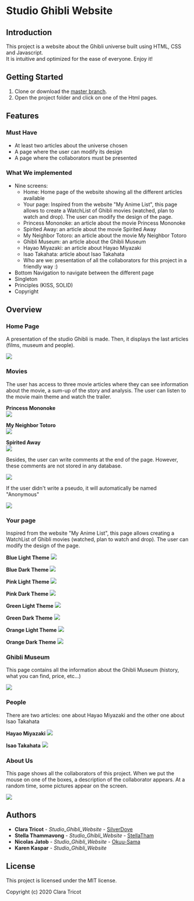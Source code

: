 # Studio Ghibli Website

## Introduction
This project is a website about the Ghibli universe built using HTML, CSS and Javascript.  
It is intuitive and optimized for the ease of everyone. Enjoy it!

## Getting Started
1. Clone or download the [master branch](https://github.com/SilverDove/Studio_Ghibli_Website.git).
2. Open the project folder and click on one of the Html pages.


## Features

### Must Have
* At least two articles about the universe chosen
* A page where the user can modify its design 
* A page where the collaborators must be presented

### What We implemented
* Nine screens:
    * Home: Home page of the website showing all the different articles available
    * Your page: Inspired from the website "My Anime List", this page allows to create a WatchList of Ghibli movies (watched, plan to watch and drop). The user can modify the design of the page.
    * Princess Mononoke: an article about the movie Princess Mononoke
    * Spirited Away: an article about the movie Spirited Away
    * My Neighbor Totoro: an article about the movie My Neighbor Totoro
    * Ghibli Museum: an article about the Ghibli Museum 
    * Hayao Miyazaki: an article about Hayao Miyazaki
    * Isao Takahata: article about Isao Takahata
    * Who are we: presentation of all the collaborators for this project in a friendly way :)
* Bottom Navigation to navigate between the different page
* Singleton
* Principles (KISS, SOLID)
* Copyright

 ## Overview
 
 ### Home Page
 A presentation of the studio Ghibli is made. Then, it displays the last articles (films, museum and people).

 ![](https://github.com/SilverDove/Studio_Ghibli_Website/blob/main/Screen/Ghibli's%20World%20-%20Home%20Page.jpg)
  
 ### Movies
 The user has access to three movie articles where they can see information about the movie, a sum-up of the story and analysis. The user can listen to the movie main theme and watch the trailer. 
  
  **Princess Mononoke**   
 ![](https://github.com/SilverDove/Studio_Ghibli_Website/blob/main/Screen/Ghibli's%20World%20-%20Princess%20Mononoke.png)
 
   **My Neighbor Totoro**   
 ![](https://github.com/SilverDove/Studio_Ghibli_Website/blob/main/Screen/Ghibli's%20World%20-%20My%20Neighbor%20Totoro.png)
 
   **Spirited Away**   
 ![](https://github.com/SilverDove/Studio_Ghibli_Website/blob/main/Screen/Ghibli's%20World%20-%20Spirited%20Away.png)
 
   Besides, the user can write comments at the end of the page. However, these comments are not stored in any database. 
   
 ![](https://github.com/SilverDove/Studio_Ghibli_Website/blob/main/Screen/Ghibli's%20World%20-%20Comments%20(1).png)
 
 If the user didn't write a pseudo, it will automatically be named "Anonymous"
 
 ![](https://github.com/SilverDove/Studio_Ghibli_Website/blob/main/Screen/Ghibli's%20World%20-%20Comments%20(2).png)
 
 ### Your page
 Inspired from the website "My Anime List", this page allows creating a WatchList of Ghibli movies (watched, plan to watch and drop). The user can modify the design of the page.
 
 **Blue Light Theme**
 ![](https://github.com/SilverDove/Studio_Ghibli_Website/blob/main/Screen/Ghibli's%20World%20-%20Your%20Page%20LIGHT%20BLUE.png)
 
  **Blue Dark Theme**
 ![](https://github.com/SilverDove/Studio_Ghibli_Website/blob/main/Screen/Ghibli's%20World%20-%20Your%20Page%20DARK%20BLUE.png)
 
  **Pink Light Theme**
 ![](https://github.com/SilverDove/Studio_Ghibli_Website/blob/main/Screen/Ghibli's%20World%20-%20Your%20Page%20LIGHT%20PINK.png)
 
  **Pink Dark Theme**
 ![](https://github.com/SilverDove/Studio_Ghibli_Website/blob/main/Screen/Ghibli's%20World%20-%20Your%20Page%20DARK%20PINK.png)
 
  **Green Light Theme**
 ![](https://github.com/SilverDove/Studio_Ghibli_Website/blob/main/Screen/Ghibli's%20World%20-%20Your%20Page%20LIGHT%20GREEN.jpg)
 
  **Green Dark Theme**
 ![](https://github.com/SilverDove/Studio_Ghibli_Website/blob/main/Screen/Ghibli's%20World%20-%20Your%20Page%20DARK%20GREEN.jpg)
 
  **Orange Light Theme**
 ![](https://github.com/SilverDove/Studio_Ghibli_Website/blob/main/Screen/Ghibli's%20World%20-%20Your%20Page%20LIGHT%20ORANGE.png)
 
  **Orange Dark Theme**
 ![](https://github.com/SilverDove/Studio_Ghibli_Website/blob/main/Screen/Ghibli's%20World%20-%20Your%20Page%20DARK%20ORANGE.png)
 
 ### Ghibli Museum
 This page contains all the information about the Ghibli Museum (history, what you can find, price, etc...)
 
 ![](https://github.com/SilverDove/Studio_Ghibli_Website/blob/main/Screen/Ghibli's%20World%20-%20Studio%20Ghibli%20museum.png)
 
  ### People
 There are two articles: one about Hayao Miyazaki and the other one about Isao Takahata
 
 **Hayao Miyazaki**
 ![](https://github.com/SilverDove/Studio_Ghibli_Website/blob/main/Screen/Ghibli's%20World%20-%20Hayao%20Miyazaki.jpg)
 
 **Isao Takahata**
 ![](https://github.com/SilverDove/Studio_Ghibli_Website/blob/main/Screen/Ghibli's%20World%20-%20Isao%20Takahata.jpg)
 
  ### About Us
 This page shows all the collaborators of this project. When we put the mouse on one of the boxes, a description of the collaborator appears. At a random time, some pictures appear on the screen.
 
 ![](https://github.com/SilverDove/Studio_Ghibli_Website/blob/main/Screen/Ghibli's%20World%20-%20About%20us.png)
 
  ## Authors
  * **Clara Tricot** - *Studio_Ghibli_Website* - [SilverDove](https://github.com/SilverDove)
  * **Stella Thammavong** - *Studio_Ghibli_Website* - [StellaTham](https://github.com/StellaTham)
  * **Nicolas Jatob** - *Studio_Ghibli_Website* - [Okuu-Sama](https://github.com/Okuu-Sama)
  * **Karen Kaspar** - *Studio_Ghibli_Website* 
 
 ## License
 This project is licensed under the MIT license.

 Copyright (c) 2020 Clara Tricot

  
